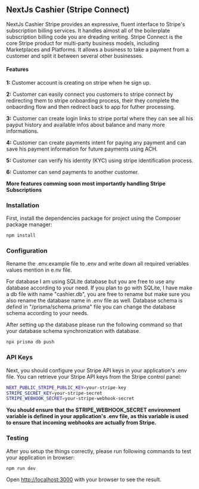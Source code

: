 ## NextJs Cashier (Stripe Connect)

NextJs Cashier Stripe provides an expressive, fluent interface to Stripe's subscription billing services. It handles almost all of the boilerplate subscription billing code you are dreading writing.
Stripe Connect is the core Stripe product for multi-party business models, including Marketplaces and Platforms. It allows a business to take a payment from a customer and split it between several other businesses.

#### Features

**1:** Customer account is creating on stripe when he sign up.

**2:** Customer can easily connect you customers to stripe connect by redirecting them to stripe onboarding process, their they complete the onbaording flow and then redirect back to app for futher processing.

**3:** Customer can create login links to stripe portal where they can see all his payput history and available infos about balance and many more informations.

**4:** Customer can create payments intent for paying any payment and can save his payment information for future payments using ACH.

**5:** Customer can verify his identity (KYC) using stripe identification process.

**6:** Customer can send payments to another customer.

**More features comming soon most importantly handling Stripe Subscriptions**

### Installation

First, install the dependencies package for project using the Composer package manager:

```bash
npm install
```

### Configuration

Rename the .env.example file to .env and write down all required veriables values mention in e.nv file.

For database I am using SQLite database but you are free to use any database according to your need.
If you plan to go with SQLite, I have make a db file with name "cashier.db", you are free to rename but make sure you also rename the database name in .env file as well.
Database schema is defind in "/prisma/schema.prisma" file you can change the database schema according to your needs.

After setting up the database please run the following command so that your database schema synchronization with database.

```bash
npx prisma db push
```

### API Keys

Next, you should configure your Stripe API keys in your application's .env file. You can retrieve your Stripe API keys from the Stripe control panel:

```bash
NEXT_PUBLIC_STRIPE_PUBLIC_KEY=your-stripe-key
STRIPE_SECRET_KEY=your-stripe-secret
STRIPE_WEBHOOK_SECRET=your-stripe-webhook-secret
```

**You should ensure that the STRIPE_WEBHOOK_SECRET environment variable is defined in your application's .env file, as this variable is used to ensure that incoming webhooks are actually from Stripe.**

### Testing

After you setup the things correctly, please run following commands to test your application in browser:

```bash
npm run dev
```

Open [http://localhost:3000](http://localhost:3000) with your browser to see the result.
